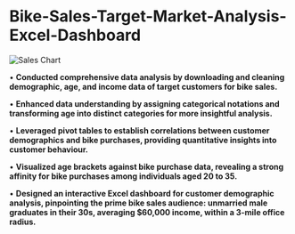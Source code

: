 # Bike-Sales-Target-Market-Analysis-Excel-Dashboard

![Sales Chart](https://media2.giphy.com/media/xT5LMWNOjGqJzUfyve/giphy.gif?cid=6c09b95298nknjk8mx3l7lfxzoys92t173x8nwf6ukgp74bi&ep=v1_gifs_search&rid=giphy.gif&ct=g)



• **Conducted comprehensive data analysis by downloading and cleaning demographic, age, and income data of target customers for bike sales.**


•	**Enhanced data understanding by assigning categorical notations and transforming age into distinct categories for more insightful analysis.**


•	**Leveraged pivot tables to establish correlations between customer demographics and bike purchases, providing quantitative insights into customer behaviour.**


•	**Visualized age brackets against bike purchase data, revealing a strong affinity for bike purchases among individuals aged 20 to 35.**


•	**Designed an interactive Excel dashboard for customer demographic analysis, pinpointing the prime bike sales audience: unmarried male graduates in their 30s, averaging $60,000 income, within a 3-mile office radius.**
